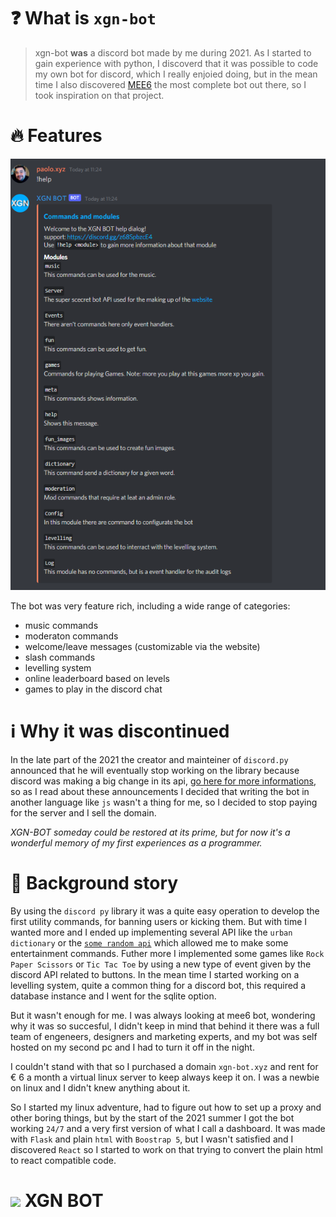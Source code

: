 # ❓ What is `xgn-bot`

> xgn-bot **was** a discord bot made by me during 2021. As I started to gain experience with python, I discoverd that it was possible to code my own bot for discord, which I really enjoied doing, but in the mean time I also discovered [MEE6](https://mee6.xyz/en) the most complete bot out there, so I took inspiration on that project.

# 🔥 Features

<p align="center"><img src="https://github.com/paolo-05/xgn-bot/blob/main/web-site/client/public/assets/help.png"/></p>

The bot was very feature rich, including a wide range of categories:
- music commands
- moderaton commands
- welcome/leave messages (customizable via the website)
- slash commands
- levelling system
- online leaderboard based on levels
- games to play in the discord chat

# ℹ️ Why it was discontinued

In the late part of the 2021 the creator and mainteiner of `discord.py` announced that he will eventually stop working on the library because discord was making a big change in its api, [go here for more informations](https://it.wikipedia.org/wiki/Discord.py), so as I read about these announcements I decided that writing the bot in another language like `js` wasn't a thing for me, so I decided to stop paying for the server and I sell the domain.

_XGN-BOT someday could be restored at its prime, but for now it's a wonderful memory of my first experiences as a programmer._

# 📖 Background story

By using the `discord py` library it was a quite easy operation to develop the first utility commands, for banning users or kicking them. But with time I wanted more and I ended up implementing several API like the `urban dictionary` or the [`some random api`](https://some-random-api.ml/) which allowed me to make some entertainment commands. Futher more I implemented some games like `Rock Paper Scissors` or `Tic Tac Toe` by using a new type of event given by the discord API related to buttons. In the mean time I started working on a levelling system, quite a common thing for a discord bot, this required a database instance and I went for the sqlite option. 

But it wasn't enough for me. I was always looking at mee6 bot, wondering why it was so succesful, I didn't keep in mind that behind it there was a full team of engeneers, designers and marketing experts, and my bot was self hosted on my second pc and I had to turn it off in the night.

I couldn't stand with that so I purchased a domain `xgn-bot.xyz` and rent for € 6 a month a virtual linux server to keep always keep it on. I was a newbie on linux and I didn't knew anything about it. 

So I started my linux adventure, had to figure out how to set up a proxy and other boring things, but by the start of the 2021 summer I got the bot working `24/7` and a very first version of what I call a dashboard. It was made with `Flask` and plain `html` with `Boostrap 5`, but I wasn't satisfied and I discovered `React` so I started to work on that trying to convert the plain html to react compatible code.

# <img src="https://cdn.discordapp.com/avatars/840300480382894080/e5a858d980d6ef15b7ffaebe29624396.png" /> XGN BOT
